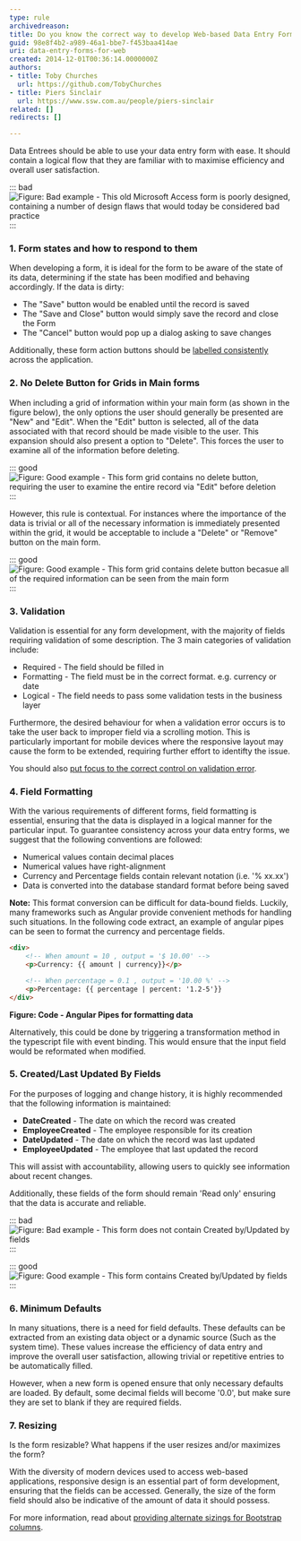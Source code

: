 ```yaml
---
type: rule
archivedreason: 
title: Do you know the correct way to develop Web-based Data Entry Forms?
guid: 98e8f4b2-a989-46a1-bbe7-f453baa414ae
uri: data-entry-forms-for-web
created: 2014-12-01T00:36:14.0000000Z
authors: 
- title: Toby Churches
  url: https://github.com/TobyChurches
- title: Piers Sinclair
  url: https://www.ssw.com.au/people/piers-sinclair
related: []
redirects: []

---
```


Data Entrees should be able to use your data entry form with ease. It should contain a logical flow that they are familiar with to maximise efficiency and overall user satisfaction.

<!--endintro-->

::: bad  
![Figure: Bad example - This old Microsoft Access form is poorly designed, containing a number of design flaws that would today be considered bad practice](../../assets/BadAddDeleteSubForm.gif)  
:::

### 1. Form states and how to respond to them

When developing a form, it is ideal for the form to be aware of the state of its data, determining if the state has been modified and behaving accordingly. If the data is dirty:

* The "Save" button would be enabled until the record is saved
* The "Save and Close" button would simply save the record and close the Form
* The "Cancel" button would pop up a dialog asking to save changes

Additionally, these form action buttons should be [labelled consistently](/label-buttons-consistently/) across the application.  

### 2. No Delete Button for Grids in Main forms

When including a grid of information within your main form (as shown in the figure below), the only options the user should generally be presented are "New" and "Edit". When the "Edit" button is selected, all of the data associated with that record should be made visible to the user. This expansion should also present a option to "Delete". This forces the user to examine all of the information before deleting.

::: good  
![Figure: Good example - This form grid contains no delete button, requiring the user to examine the entire record via "Edit" before deletion](./NoDeleteButtonOnGrid.png)  
:::

However, this rule is contextual. For instances where the importance of the data is trivial or all of the necessary information is immediately presented within the grid, it would be acceptable to include a "Delete" or "Remove" button on the main form.

::: good  
![Figure: Good example - This form grid contains delete button becasue all of the required information can be seen from the main form](./AppropriateUseOfRemove.png)  
:::

### 3. Validation

Validation is essential for any form development, with the majority of fields requiring validation of some description. The 3 main categories of validation include:

* Required - The field should be filled in
* Formatting - The field must be in the correct format. e.g. currency or date
* Logical - The field needs to pass some validation tests in the business layer

Furthermore, the desired behaviour for when a validation error occurs is to take the user back to improper field via a scrolling motion. This is particularly important for mobile devices where the responsive layout may cause the form to be extended, requiring further effort to identifty the issue. 

You should also [put focus to the correct control on validation error](/using-field-validation). 

### 4. Field Formatting

With the various requirements of different forms, field formatting is essential, ensuring that the data is displayed in a logical manner for the particular input. To guarantee consistency across your data entry forms, we suggest that the following conventions are followed:

* Numerical values contain decimal places
* Numerical values have right-alignment
* Currency and Percentage fields contain relevant notation (i.e. '% xx.xx') 
* Data is converted into the database standard format before being saved

**Note:** This format conversion can be difficult for data-bound fields. Luckily, many frameworks such as Angular provide convenient methods for handling such situations. In the following code extract, an example of angular pipes can be seen to format the currency and percentage fields.

``` html
<div>
    <!-- When amount = 10 , output = '$ 10.00' -->
    <p>Currency: {{ amount | currency}}</p>

    <!-- When percentage = 0.1 , output = '10.00 %' -->
    <p>Percentage: {{ percentage | percent: '1.2-5'}}
</div>
```
**Figure: Code - Angular Pipes for formatting data**

Alternatively, this could be done by triggering a transformation method in the typescript file with event binding. This would ensure that the input field would be reformated when modified.

### 5. Created/Last Updated By Fields

For the purposes of logging and change history, it is highly recommended that the following information is maintained:

* **DateCreated** - The date on which the record was created
* **EmployeeCreated** - The employee responsible for its creation 
* **DateUpdated** - The date on which the record was last updated
* **EmployeeUpdated** - The employee that last updated the record 

This will assist with accountability, allowing users to quickly see information about recent changes.

Additionally, these fields of the form should remain 'Read only' ensuring that the data is accurate and reliable.

::: bad  
![Figure: Bad example - This form does not contain Created by/Updated by fields](./NoCreatedUpdatedField.png)  
:::

::: good  
![Figure: Good example - This form contains Created by/Updated by fields](./FormWithCreatedUpdatedFields.png)  
:::

### 6. Minimum Defaults

In many situations, there is a need for field defaults. These defaults can be extracted from an existing data object or a dynamic source (Such as the system time). These values increase the efficiency of data entry and improve the overall user satisfaction, allowing trivial or repetitive entries to be automatically filled. 

However, when a new form is opened ensure that only necessary defaults are loaded. By default, some decimal fields will become '0.0', but make sure they are set to blank if they are required fields.

### 7. Resizing

Is the form resizable? What happens if the user resizes and/or maximizes the form?

With the diversity of modern devices used to access web-based applications, responsive design is an essential part of form development, ensuring that the fields can be accessed. Generally, the size of the form field should also be indicative of the amount of data it should possess.

For more information, read about [providing alternate sizings for Bootstrap columns](/do-you-provide-alternate-sizings-for-bootstrap-columns/).
